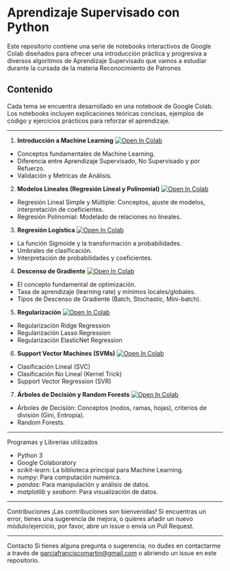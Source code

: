# Aprendizaje Supervisado con Python


Este repositorio contiene una serie de notebooks interactivos de Google Colab diseñados para ofrecer una introducción práctica y progresiva a diversos algoritmos de Aprendizaje Supervisado que vamos a estudiar durante la cursada de la materia Reconocimiento de Patrones

## Contenido
Cada tema se encuentra desarrollado en una notebook de Google Colab. Los notebooks incluyen explicaciones teóricas concisas, ejemplos de código y ejercicios prácticos para reforzar el aprendizaje.

---

1. **Introducción a Machine Learning**   [![Open In Colab](https://colab.research.google.com/assets/colab-badge.svg)](https://colab.research.google.com/drive/1sI44LRnyM8b-f16ovI1TL91bYvEpMXC_)

  - Conceptos fundamentales de Machine Learning.
  - Diferencia entre Aprendizaje Supervisado, No Supervisado y por Refuerzo.
  - Validación y Metricas de Análisis.

2. **Modelos Lineales (Regresión Lineal y Polinomial)**   [![Open In Colab](https://colab.research.google.com/assets/colab-badge.svg)](https://colab.research.google.com/drive/1Y9k0vMhSrZaFw9xv13y0moCA6Lb1VFxZ)

  - Regresión Lineal Simple y Múltiple: Conceptos, ajuste de modelos, interpretación de coeficientes.
  - Regresión Polinomial: Modelado de relaciones no lineales.

3. **Regresión Logística**   [![Open In Colab](https://colab.research.google.com/assets/colab-badge.svg)](https://colab.research.google.com/drive/1o9UYlbCj6DxP3wkOE724P91roYXJhXMz?usp=drive_open)
   
  - La función Sigmoide y la transformación a probabilidades.
  - Umbrales de clasificación.
  - Interpretación de probabilidades y coeficientes.

4. **Descenso de Gradiente**   [![Open In Colab](https://colab.research.google.com/assets/colab-badge.svg)](https://colab.research.google.com/drive/1nIK83Y_i4AZMvb4mmiaH4pComBYCLgn8)
  
  - El concepto fundamental de optimización.
  - Tasa de aprendizaje (learning rate) y mínimos locales/globales.
  - Tipos de Descenso de Gradiente (Batch, Stochastic, Mini-batch).

5. **Regularización**   [![Open In Colab](https://colab.research.google.com/assets/colab-badge.svg)](https://colab.research.google.com/drive/1KuatdJwpAm-XAY_2RUkmi0_0HIUGqNJe)
   
  - Regularización Ridge Regression
  - Regularización Lasso Regression
  - Regularización ElasticNet Regression

6. **Support Vector Machines (SVMs)**   [![Open In Colab](https://colab.research.google.com/assets/colab-badge.svg)](https://colab.research.google.com/drive/1Y9k0vMhSrZaFw9xv13y0moCA6Lb1VFxZ)
  
  - Clasificación Lineal (SVC)
  - Clasificación No Lineal (Kernel Trick)
  - Support Vector Regression (SVR)

7. **Árboles de Decisión y Random Forests**   [![Open In Colab](https://colab.research.google.com/assets/colab-badge.svg)](https://colab.research.google.com/drive/1Y9k0vMhSrZaFw9xv13y0moCA6Lb1VFxZ)

  - Árboles de Decisión: Conceptos (nodos, ramas, hojas), criterios de división (Gini, Entropía).
  - Random Forests.

---

Programas y Librerías utilizados
*   Python 3
*   Google Colaboratory
*   *scikit-learn*: La biblioteca principal para Machine Learning.
*   *numpy*: Para computación numérica.
*   *pandas*: Para manipulación y análisis de datos.
*   *matplotlib* y *seaborn*: Para visualización de datos.

---

Contribuciones
¡Las contribuciones son bienvenidas! Si encuentras un error, tienes una sugerencia de mejora, o quieres añadir un nuevo módulo/ejercicio, por favor, abre un issue o envía un Pull Request.

---

Contacto
Si tienes alguna pregunta o sugerencia, no dudes en contactarme a través de garciafranciscomartin@gmail.com o abriendo un issue en este repositorio.
